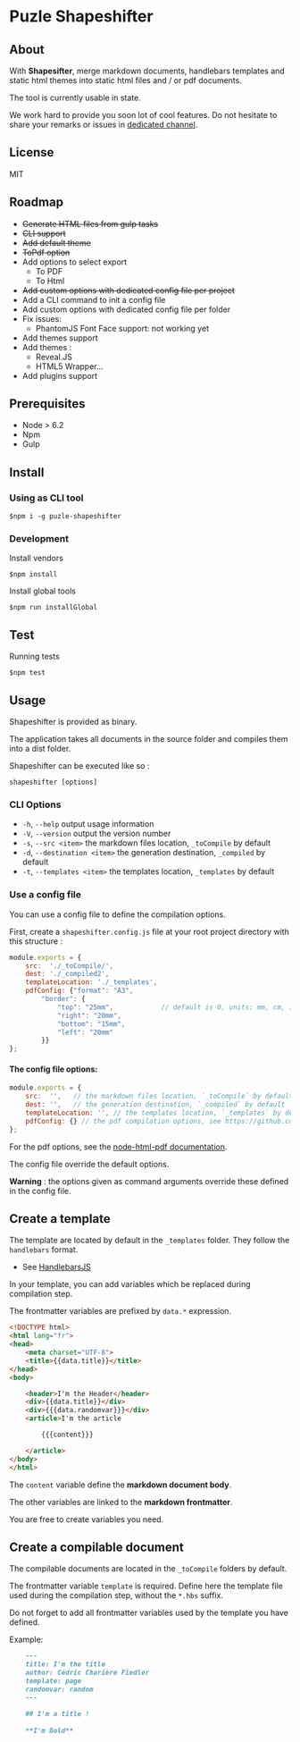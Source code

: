 # Puzle Shapeshifter

## About

With **Shapesifter**, merge markdown documents, handlebars templates and 
static html themes into static html files and / or pdf documents.

The tool is currently usable in state.

We work hard to provide you soon lot of cool features.
Do not hesitate to share your remarks or issues in [dedicated channel](https://github.com/ChariereFiedler/puzle-shapeshifter/issues).

## License

MIT

## Roadmap

- ~~Generate HTML files from gulp tasks~~
- ~~CLI support~~
- ~~Add default theme~~
- ~~ToPdf option~~
- Add options to select export
    - To PDF
    - To Html
- ~~Add custom options with dedicated config file per project~~
- Add a CLI command to init a config file
- Add custom options with dedicated config file per folder
- Fix issues:
    - PhantomJS Font Face support: not working yet
- Add themes support
- Add themes :
    - Reveal.JS
    - HTML5 Wrapper...
- Add plugins support

## Prerequisites

- Node > 6.2
- Npm
- Gulp

## Install

### Using as CLI tool

    $npm i -g puzle-shapeshifter

### Development

Install vendors

    $npm install

Install global tools

    $npm run installGlobal

## Test

Running tests

    $npm test

## Usage

Shapeshifter is provided as binary.

The application takes all documents in the source folder and
compiles them into a dist folder.

Shapeshifter can be executed like so :

    shapeshifter [options]

### CLI Options

- `-h`, `--help`        output usage information
- `-V`, `--version`     output the version number
- `-s`, `--src <item>`  the markdown files location, `_toCompile` by default
- `-d`, `--destination <item>` the generation destination, `_compiled` by default
- `-t`, `--templates <item>`    the templates location, `_templates` by default

### Use a config file

You can use a config file to define the compilation options.

First, create a `shapeshifter.config.js` file at your root project directory with
this structure :
```javascript
module.exports = {
    src:  './_toCompile/',
    dest: './_compiled2',
    templateLocation: './_templates',
    pdfConfig: {"format": "A3",
        "border": {
            "top": "25mm",            // default is 0, units: mm, cm, in, px
            "right": "20mm",
            "bottom": "15mm",
            "left": "20mm"
        }}
};
```

#### The config file options:

```javascript
module.exports = {
    src:  '',   // the markdown files location, `_toCompile` by default
    dest: '',   // the generation destination, `_compiled` by default
    templateLocation: '', // the templates location, `_templates` by default
    pdfConfig: {} // the pdf compilation options, see https://github.com/marcbachmann/node-html-pdf#options
};
```

For the pdf options, see the [node-html-pdf documentation](https://github.com/marcbachmann/node-html-pdf#options).

The config file override the default options.

**Warning** : the options given as command arguments override these defined in the 
config file.


## Create a template

The template are located by default in the `_templates` folder.
They follow the `handlebars` format.

- See [HandlebarsJS](http://handlebarsjs.com/)

In your template, you can add variables which be replaced
during compilation step. 

The frontmatter variables are prefixed
by `data.*` expression.

```html
<!DOCTYPE html>
<html lang="fr">
<head>
    <meta charset="UTF-8">
    <title>{{data.title}}</title>
</head>
<body>

    <header>I'm the Header</header>
    <div>{{data.title}}</div>
    <div>{{{data.randomvar}}}</div>
    <article>I'm the article

        {{{content}}}

    </article>
</body>
</html>
```
        
The `content` variable define the **markdown document body**. 

The other variables are linked to the **markdown frontmatter**.

You are free to create variables you need. 

## Create a compilable document

The compilable documents are located in the `_toCompile` folders by default.

The frontmatter variable `template` is required. Define here
the template file used during the compilation step, without the `*.hbs` 
suffix.

Do not forget to add all frontmatter variables used by the template you
have defined.

Example:

```markdown
    ---
    title: I'm the title
    author: Cédric Charière Fiedler
    template: page
    randomvar: random
    ---
    
    ## I'm a title !
    
    **I'm Bold**
```